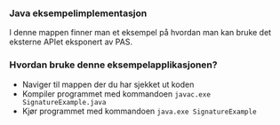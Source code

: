 ### Java eksempelimplementasjon
I denne mappen finner man et eksempel på hvordan man kan bruke det eksterne APIet eksponert av PAS.

### Hvordan bruke denne eksempelapplikasjonen?
- Naviger til mappen der du har sjekket ut koden
- Kompiler programmet med kommandoen `javac.exe SignatureExample.java`
- Kjør programmet med kommandoen `java.exe SignatureExample`
